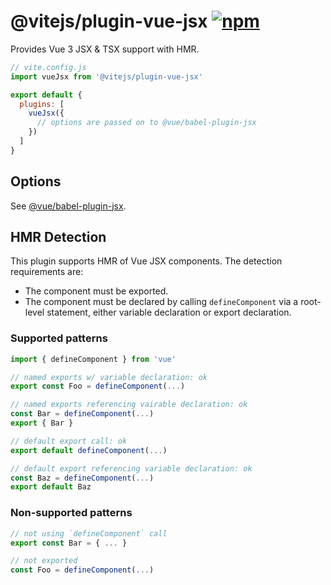 # @vitejs/plugin-vue-jsx [![npm](https://img.shields.io/npm/v/@vitejs/plugin-vue-jsx.svg)](https://npmjs.com/package/@vitejs/plugin-vue-jsx)

Provides Vue 3 JSX & TSX support with HMR.

```js
// vite.config.js
import vueJsx from '@vitejs/plugin-vue-jsx'

export default {
  plugins: [
    vueJsx({
      // options are passed on to @vue/babel-plugin-jsx
    })
  ]
}
```

## Options

See [@vue/babel-plugin-jsx](https://github.com/vuejs/jsx-next).
## HMR Detection

This plugin supports HMR of Vue JSX components. The detection requirements are:

- The component must be exported.
- The component must be declared by calling `defineComponent` via a root-level statement, either variable declaration or export declaration.

### Supported patterns

```jsx
import { defineComponent } from 'vue'

// named exports w/ variable declaration: ok
export const Foo = defineComponent(...)

// named exports referencing vairable declaration: ok
const Bar = defineComponent(...)
export { Bar }

// default export call: ok
export default defineComponent(...)

// default export referencing variable declaration: ok
const Baz = defineComponent(...)
export default Baz
```

### Non-supported patterns

```jsx
// not using `defineComponent` call
export const Bar = { ... }

// not exported
const Foo = defineComponent(...)
```